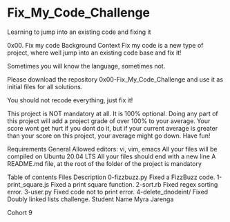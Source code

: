 # Fix_My_Code_Challenge
Learning to jump into an existing code and fixing it

0x00. Fix my code
Background Context
Fix my code is a new type of project, where well jump into an existing code base and fix it!

Sometimes you will know the language, sometimes not.

Please download the repository 0x00-Fix_My_Code_Challenge and use it as initial files for all solutions.

You should not recode everything, just fix it!

This project is NOT mandatory at all. It is 100% optional. Doing any part of this project will add a project grade of over 100% to your average. Your score wont get hurt if you dont do it, but if your current average is greater than your score on this project, your average might go down. Have fun!

Requirements General Allowed editors: vi, vim, emacs All your files will be compiled on Ubuntu 20.04 LTS All your files should end with a new line A README.md file, at the root of the folder of the project is mandatory

Table of contents
Files	Description
0-fizzbuzz.py	Fixed a FizzBuzz code.
1-print_square.js	Fixed a print square function.
2-sort.rb	Fixed regex sorting error.
3-user.py	Fixed code not to print error.
4-delete_dnodeint/	Fixed Doubly linked lists challenge.
Student Name
Myra Jarenga

Cohort
9
